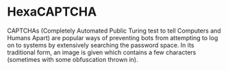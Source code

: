 # HexaCAPTCHA
CAPTCHAs (Completely Automated Public Turing test to tell Computers and Humans Apart) are popular ways of preventing bots from attempting to log on to systems by extensively searching the password space. In its traditional form, an image is given which contains a few characters (sometimes with some obfuscation thrown in). 
